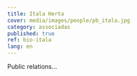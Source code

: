 ```yaml
---
title: Itala Herta
cover: media/images/people/pb_itala.jpg
category: associadas
published: true
ref: bio-itala
lang: en
---
```

Public relations...
